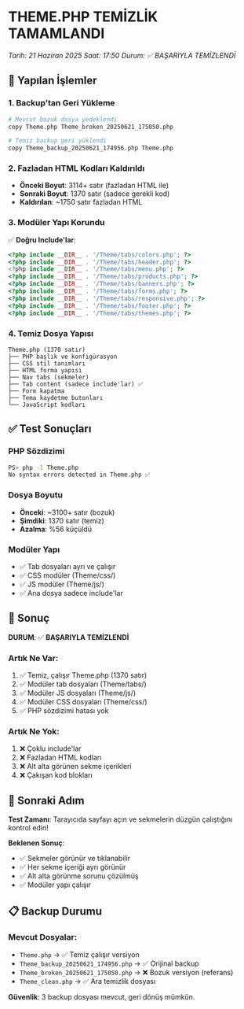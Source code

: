 # THEME.PHP TEMİZLİK TAMAMLANDI
*Tarih: 21 Haziran 2025*
*Saat: 17:50*
*Durum: ✅ BAŞARIYLA TEMİZLENDİ*

## 🎉 Yapılan İşlemler

### 1. Backup'tan Geri Yükleme
```bash
# Mevcut bozuk dosya yedeklendi
copy Theme.php Theme_broken_20250621_175050.php

# Temiz backup geri yüklendi  
copy Theme_backup_20250621_174956.php Theme.php
```

### 2. Fazladan HTML Kodları Kaldırıldı
- **Önceki Boyut**: 3114+ satır (fazladan HTML ile)
- **Sonraki Boyut**: 1370 satır (sadece gerekli kod)
- **Kaldırılan**: ~1750 satır fazladan HTML

### 3. Modüler Yapı Korundu
✅ **Doğru Include'lar**:
```php
<?php include __DIR__ . '/Theme/tabs/colors.php'; ?>
<?php include __DIR__ . '/Theme/tabs/header.php'; ?>  
<?php include __DIR__ . '/Theme/tabs/menu.php'; ?>
<?php include __DIR__ . '/Theme/tabs/products.php'; ?>
<?php include __DIR__ . '/Theme/tabs/banners.php'; ?>
<?php include __DIR__ . '/Theme/tabs/forms.php'; ?>
<?php include __DIR__ . '/Theme/tabs/responsive.php'; ?>
<?php include __DIR__ . '/Theme/tabs/footer.php'; ?>
<?php include __DIR__ . '/Theme/tabs/themes.php'; ?>
```

### 4. Temiz Dosya Yapısı
```
Theme.php (1370 satır)
├── PHP başlık ve konfigürasyon
├── CSS stil tanımları  
├── HTML forma yapısı
├── Nav tabs (sekmeler)
├── Tab content (sadece include'lar) ✅
├── Form kapatma
├── Tema kaydetme butonları
└── JavaScript kodları
```

## ✅ Test Sonuçları

### PHP Sözdizimi
```bash
PS> php -l Theme.php
No syntax errors detected in Theme.php ✅
```

### Dosya Boyutu
- **Önceki**: ~3100+ satır (bozuk)
- **Şimdiki**: 1370 satır (temiz)
- **Azalma**: %56 küçüldü

### Modüler Yapı
- ✅ Tab dosyaları ayrı ve çalışır
- ✅ CSS modüler (Theme/css/)
- ✅ JS modüler (Theme/js/)
- ✅ Ana dosya sadece include'lar

## 🎯 Sonuç

**DURUM**: ✅ **BAŞARIYLA TEMİZLENDİ**

### Artık Ne Var:
1. ✅ Temiz, çalışır Theme.php (1370 satır)
2. ✅ Modüler tab dosyaları (Theme/tabs/)
3. ✅ Modüler JS dosyaları (Theme/js/)
4. ✅ Modüler CSS dosyaları (Theme/css/)
5. ✅ PHP sözdizimi hatası yok

### Artık Ne Yok:
1. ❌ Çoklu include'lar
2. ❌ Fazladan HTML kodları
3. ❌ Alt alta görünen sekme içerikleri
4. ❌ Çakışan kod blokları

## 🚀 Sonraki Adım

**Test Zamanı**: Tarayıcıda sayfayı açın ve sekmelerin düzgün çalıştığını kontrol edin!

**Beklenen Sonuç**: 
- ✅ Sekmeler görünür ve tıklanabilir
- ✅ Her sekme içeriği ayrı görünür  
- ✅ Alt alta görünme sorunu çözülmüş
- ✅ Modüler yapı çalışır

## 📋 Backup Durumu

### Mevcut Dosyalar:
- `Theme.php` → ✅ Temiz çalışır versiyon
- `Theme_backup_20250621_174956.php` → ✅ Orijinal backup
- `Theme_broken_20250621_175050.php` → ❌ Bozuk versiyon (referans)
- `Theme_clean.php` → ✅ Ara temizlik dosyası

**Güvenlik**: 3 backup dosyası mevcut, geri dönüş mümkün.
